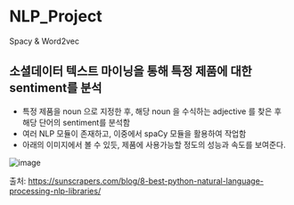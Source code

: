 # NLP_Project

Spacy &amp; Word2vec

## 소셜데이터 텍스트 마이닝을 통해 특정 제품에 대한 sentiment를 분석

- 특정 제품을 noun 으로 지정한 후, 해당 noun 을 수식하는 adjective 를 찾은 후 해당 단어의 sentiment를 분석함
- 여러 NLP 모듈이 존재하고, 이중에서 spaCy 모듈을 활용하여 작업함
- 아래의 이미지에서 볼 수 있듯, 제품에 사용가능할 정도의 성능과 속도를 보여준다.

![image](https://user-images.githubusercontent.com/8218729/112340088-950ce280-8d03-11eb-8a8f-4ed6db476832.png)

출처: https://sunscrapers.com/blog/8-best-python-natural-language-processing-nlp-libraries/
